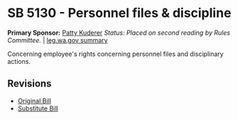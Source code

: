 # SB 5130 - Personnel files & discipline
**Primary Sponsor:** [Patty Kuderer](/person/leg/patty.kuderer.md)
*Status: Placed on second reading by Rules Committee.* | [leg.wa.gov summary](https://app.leg.wa.gov/billsummary?BillNumber=5130&Year=2021)

Concerning employee's rights concerning personnel files and disciplinary actions.

## Revisions
* [Original Bill](1/)
* [Substitute Bill](S/)